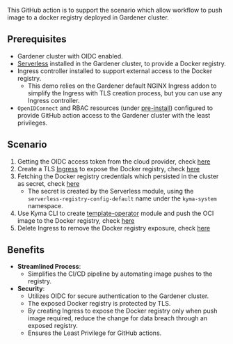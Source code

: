 This GitHub action is to support the scenario which allow workflow to push image to a docker registry deployed in Gardener cluster.

## Prerequisites

- Gardener cluster with OIDC enabled.
- [Serverless](https://github.com/kyma-project/serverless) installed in the Gardener cluster, to provide a Docker registry.
- Ingress controller installed to support external access to the Docker registry.
  - This demo relies on the Gardener default NGINX Ingress addon to simplify the Ingress with TLS creation process, but you can use any Ingress controller.
- `OpenIDConnect` and RBAC resources (under [pre-install](pre-install)) configured to provide GitHub action access to the Gardener cluster with the least privileges.

## Scenario

1. Getting the OIDC access token from the cloud provider, check [here](https://github.com/ruanxin/kcp-oidc/blob/main/.github/workflows/kcp-pipeline.yaml#L14-L28)
2. Create a TLS [Ingress](ingress.yaml) to expose the Docker registry, check [here](https://github.com/ruanxin/kcp-oidc/blob/main/.github/workflows/kcp-pipeline.yaml#L47-L49)
3. Fetching the Docker registry credentials which persisted in the cluster as secret, check [here](https://github.com/ruanxin/kcp-oidc/blob/main/.github/workflows/kcp-pipeline.yaml#L53-L54)
    - The secret is created by the Serverless module, using the `serverless-registry-config-default` name under the `kyma-system` namespace.
4. Use Kyma CLI to create [template-operator](https://github.com/kyma-project/template-operator) module and push the OCI image to the Docker registry, check [here](https://github.com/ruanxin/kcp-oidc/blob/main/.github/workflows/kcp-pipeline.yaml#L58)
5. Delete Ingress to remove the Docker registry exposure, check [here](https://github.com/ruanxin/kcp-oidc/blob/main/.github/workflows/kcp-pipeline.yaml#L59-L61)

## Benefits
- **Streamlined Process**: 
  - Simplifies the CI/CD pipeline by automating image pushes to the registry.
- **Security**: 
  - Utilizes OIDC for secure authentication to the Gardener cluster.
  - The exposed Docker registry is protected by TLS.
  - By creating Ingress to expose the Docker registry only when push image required, reduce the change for data breach through an exposed registry.
  - Ensures the Least Privilege for GitHub actions.
